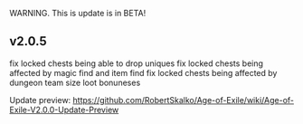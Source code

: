 WARNING. This is update is in BETA!

## v2.0.5

fix locked chests being able to drop uniques
fix locked chests being affected by magic find and item find
fix locked chests being affected by dungeon team size loot bonuneses

Update preview: https://github.com/RobertSkalko/Age-of-Exile/wiki/Age-of-Exile-V2.0.0-Update-Preview